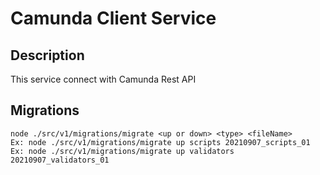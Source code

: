 # Camunda Client Service

## Description
This service connect with Camunda Rest API

## Migrations
```
node ./src/v1/migrations/migrate <up or down> <type> <fileName>
Ex: node ./src/v1/migrations/migrate up scripts 20210907_scripts_01
Ex: node ./src/v1/migrations/migrate up validators 20210907_validators_01
```